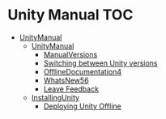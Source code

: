 Unity Manual TOC
================

 - [UnityManual](UnityManual.md)
	 - [UnityManual](UnityManual_1.md)
		 - [ManualVersions](ManualVersions.md)
		 - [Switching between Unity versions](SwitchingDocumentationVersions.md)
		 - [OfflineDocumentation4](OfflineDocumentation4.md)
		 - [WhatsNew56](WhatsNew56.md)
		 - [Leave Feedback](LeaveFeedback.md)
	 - [InstallingUnity](InstallingUnity.md)
		 - [Deploying Unity Offline](DeployingUnityOffline.md)

